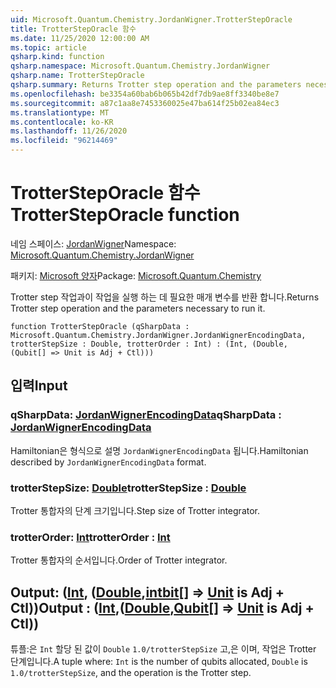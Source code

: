```yaml
---
uid: Microsoft.Quantum.Chemistry.JordanWigner.TrotterStepOracle
title: TrotterStepOracle 함수
ms.date: 11/25/2020 12:00:00 AM
ms.topic: article
qsharp.kind: function
qsharp.namespace: Microsoft.Quantum.Chemistry.JordanWigner
qsharp.name: TrotterStepOracle
qsharp.summary: Returns Trotter step operation and the parameters necessary to run it.
ms.openlocfilehash: be3354a60bab6b065b42df7db9ae8ff3340be8e7
ms.sourcegitcommit: a87c1aa8e7453360025e47ba614f25b02ea84ec3
ms.translationtype: MT
ms.contentlocale: ko-KR
ms.lasthandoff: 11/26/2020
ms.locfileid: "96214469"
---
```

# <a name="trottersteporacle-function"></a><span data-ttu-id="64c4b-102">TrotterStepOracle 함수</span><span class="sxs-lookup"><span data-stu-id="64c4b-102">TrotterStepOracle function</span></span>

<span data-ttu-id="64c4b-103">네임 스페이스: [JordanWigner](xref:Microsoft.Quantum.Chemistry.JordanWigner)</span><span class="sxs-lookup"><span data-stu-id="64c4b-103">Namespace: [Microsoft.Quantum.Chemistry.JordanWigner](xref:Microsoft.Quantum.Chemistry.JordanWigner)</span></span>

<span data-ttu-id="64c4b-104">패키지: [Microsoft 양자](https://nuget.org/packages/Microsoft.Quantum.Chemistry)</span><span class="sxs-lookup"><span data-stu-id="64c4b-104">Package: [Microsoft.Quantum.Chemistry](https://nuget.org/packages/Microsoft.Quantum.Chemistry)</span></span>


<span data-ttu-id="64c4b-105">Trotter step 작업과이 작업을 실행 하는 데 필요한 매개 변수를 반환 합니다.</span><span class="sxs-lookup"><span data-stu-id="64c4b-105">Returns Trotter step operation and the parameters necessary to run it.</span></span>

```qsharp
function TrotterStepOracle (qSharpData : Microsoft.Quantum.Chemistry.JordanWigner.JordanWignerEncodingData, trotterStepSize : Double, trotterOrder : Int) : (Int, (Double, (Qubit[] => Unit is Adj + Ctl)))
```


## <a name="input"></a><span data-ttu-id="64c4b-106">입력</span><span class="sxs-lookup"><span data-stu-id="64c4b-106">Input</span></span>

### <a name="qsharpdata--jordanwignerencodingdata"></a><span data-ttu-id="64c4b-107">qSharpData: [JordanWignerEncodingData](xref:Microsoft.Quantum.Chemistry.JordanWigner.JordanWignerEncodingData)</span><span class="sxs-lookup"><span data-stu-id="64c4b-107">qSharpData : [JordanWignerEncodingData](xref:Microsoft.Quantum.Chemistry.JordanWigner.JordanWignerEncodingData)</span></span>

<span data-ttu-id="64c4b-108">Hamiltonian은 형식으로 설명 `JordanWignerEncodingData` 됩니다.</span><span class="sxs-lookup"><span data-stu-id="64c4b-108">Hamiltonian described by `JordanWignerEncodingData` format.</span></span>


### <a name="trotterstepsize--double"></a><span data-ttu-id="64c4b-109">trotterStepSize: [Double](xref:microsoft.quantum.lang-ref.double)</span><span class="sxs-lookup"><span data-stu-id="64c4b-109">trotterStepSize : [Double](xref:microsoft.quantum.lang-ref.double)</span></span>

<span data-ttu-id="64c4b-110">Trotter 통합자의 단계 크기입니다.</span><span class="sxs-lookup"><span data-stu-id="64c4b-110">Step size of Trotter integrator.</span></span>


### <a name="trotterorder--int"></a><span data-ttu-id="64c4b-111">trotterOrder: [Int](xref:microsoft.quantum.lang-ref.int)</span><span class="sxs-lookup"><span data-stu-id="64c4b-111">trotterOrder : [Int](xref:microsoft.quantum.lang-ref.int)</span></span>

<span data-ttu-id="64c4b-112">Trotter 통합자의 순서입니다.</span><span class="sxs-lookup"><span data-stu-id="64c4b-112">Order of Trotter integrator.</span></span>



## <a name="output--intdoublequbit--unit--is-adj--ctl"></a><span data-ttu-id="64c4b-113">Output: ([Int](xref:microsoft.quantum.lang-ref.int), ([Double](xref:microsoft.quantum.lang-ref.double),[intbit](xref:microsoft.quantum.lang-ref.qubit)[] => [Unit](xref:microsoft.quantum.lang-ref.unit)  is Adj + Ctl))</span><span class="sxs-lookup"><span data-stu-id="64c4b-113">Output : ([Int](xref:microsoft.quantum.lang-ref.int),([Double](xref:microsoft.quantum.lang-ref.double),[Qubit](xref:microsoft.quantum.lang-ref.qubit)[] => [Unit](xref:microsoft.quantum.lang-ref.unit)  is Adj + Ctl))</span></span>

<span data-ttu-id="64c4b-114">튜플:은 `Int` 할당 된 값이 `Double` `1.0/trotterStepSize` 고,은 이며, 작업은 Trotter 단계입니다.</span><span class="sxs-lookup"><span data-stu-id="64c4b-114">A tuple where: `Int` is the number of qubits allocated, `Double` is `1.0/trotterStepSize`, and the operation is the Trotter step.</span></span>